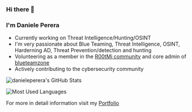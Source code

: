 ### Hi there 👋

### I'm Daniele Perera

- Currently working on Threat Intelligence/Hunting/OSINT
- I'm very passionate about Blue Teaming, Threat Intelligence, OSINT, Harderning AD, Threat Prevention/detection and hunting
- Volunteering as a member in the [R00tMi community](https://twitter.com/R00tMi) and core admin of [blueteamzone](https://twitter.com/blueteamzone/)
- Actively contributing to the cybersecurity community

<p><img src="https://github-readme-stats.vercel.app/api?username=danieleperera&show_icons=true" alt="danieleperera's GitHub Stats"/></p>
<p><img  src="https://github-readme-stats.vercel.app/api/top-langs/?username=danieleperera&layout=compact" alt="Most Used Languages"/></p>

For more in detail information visit my [Portfolio](https://danieleperera.github.io/)

<!--
**danieleperera/danieleperera** is a ✨ _special_ ✨ repository because its `README.md` (this file) appears on your GitHub profile.

Here are some ideas to get you started:

- 🔭 I’m currently working on ...
- 🌱 I’m currently learning ...
- 👯 I’m looking to collaborate on ...
- 🤔 I’m looking for help with ...
- 💬 Ask me about ...
- 📫 How to reach me: ...
- 😄 Pronouns: ...
- ⚡ Fun fact: ...
-->
